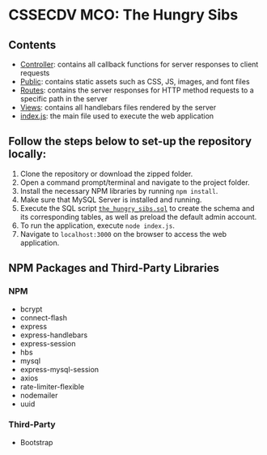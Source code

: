 # CSSECDV MCO: The Hungry Sibs
## Contents
- [Controller](https://github.com/alessgomez/CSSECDV-MCO/tree/main/controllers): contains all callback functions for server responses to client requests
- [Public](https://github.com/alessgomez/CSSECDV-MCO/tree/main/public): contains static assets such as CSS, JS, images, and font files
- [Routes](https://github.com/alessgomez/CSSECDV-MCO/tree/main/routes): contains the server responses for HTTP method requests to a specific path in the server
- [Views](https://github.com/alessgomez/CSSECDV-MCO/tree/main/views): contains all handlebars files rendered by the server
- [index.js](https://github.com/alessgomez/CSSECDV-MCO/blob/main/index.js): the main file used to execute the web application

## Follow the steps below to set-up the repository locally:
1. Clone the repository or download the zipped folder.
2. Open a command prompt/terminal and navigate to the project folder.
4. Install the necessary NPM libraries by running `npm install`.
4. Make sure that MySQL Server is installed and running.
5. Execute the SQL script [`the_hungry_sibs.sql`](https://github.com/alessgomez/CSSECDV-MCO/blob/main/the_hungry_sibs.sql) to create the schema and its corresponding tables, as well as preload the default admin account.
6. To run the application, execute `node index.js`.
7. Navigate to `localhost:3000` on the browser to access the web application.

## NPM Packages and Third-Party Libraries
### NPM
- bcrypt
- connect-flash
- express
- express-handlebars
- express-session
- hbs
- mysql
- express-mysql-session
- axios
- rate-limiter-flexible
- nodemailer
- uuid
### Third-Party
- Bootstrap